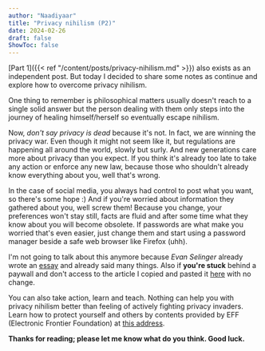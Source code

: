 ```yaml
---
author: "Naadiyaar"
title: "Privacy nihilism (P2)"
date: 2024-02-26
draft: false
ShowToc: false
---
```

[Part 1]({{< ref "/content/posts/privacy-nihilism.md" >}}) also exists as an independent post. But today I decided to share some notes as continue and explore how to overcome privacy nihilism.

One thing to remember is philosophical matters usually doesn't reach to a single solid answer but the person dealing with them only steps into the journey of healing himself/herself so eventually escape nihilism.

Now, *don't say privacy is dead* because it's not.
In fact, we are winning the privacy war.
Even though it might not seem like it, but regulations are happening all around the world, slowly but surly.
And new generations care more about privacy than you expect.
If you think it's already too late to take any action or enforce any new law, because those who shouldn't already know everything about you, well that's wrong.

In the case of social media, you always had control to post what you want, so there's some hope :)
And if you're worried about information they gathered about you, well screw them! Because you change, your preferences won't stay still, facts are fluid and after some time what they know about you will become obsolete.
If passwords are what make you worried that's even easier, just change them and start using a password manager beside a safe web browser like Firefox (uhh).

I'm not going to talk about this anymore because *Evan Selinger* already wrote an [essay](https://medium.com/@evanselinger/stop-saying-privacy-is-dead-513dda573071) and already said many things. Also if **you're stuck** behind a paywall and don't access to the article I copied and pasted it [here](https://telegra.ph/Stop-Saying-Privacy-Is-Dead-02-27) with no change.

You can also take action, learn and teach. Nothing can help you with privacy nihilism better than feeling of actively fighting privacy invaders.
Learn how to protect yourself and others by contents provided by EFF (Electronic Frontier Foundation) at [this address](https://ssd.eff.org/).

**Thanks for reading; please let me know what do you think.
Good luck.**
